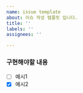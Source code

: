 ```yaml
---
name: issue template
about: 이슈 작성 탬플릿 입니다.
title: ''
labels: ''
assignees: ''

---
```


### 구현해야할 내용

- [ ] 예시1
- [x] 예시2
